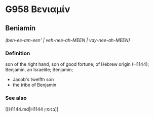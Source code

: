 # G958 Βενιαμίν

## Beniamín

_(ben-ee-am-een' | veh-nee-ah-MEEN | vay-nee-ah-MEEN)_

### Definition

son of the right hand, son of good fortune; of Hebrew origin (H1144); Benjamin, an Israelite; Benjamin; 

- Jacob's twelfth son
- the tribe of Benjamin

### See also

[[H1144.md|H1144 בנימין]]

